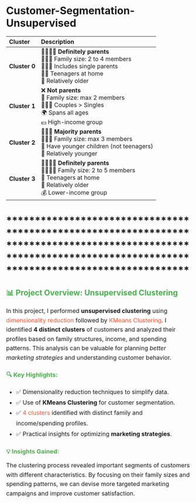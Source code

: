 # Customer-Segmentation-Unsupervised

| **Cluster**   | **Description** |
|     :---      |       :---      |
| **Cluster 0** | 👨‍👩‍👧‍👦 **Definitely parents**<br>👨‍👩‍👦 Family size: 2 to 4 members<br>👩‍👧‍👦 Includes single parents<br>🧑‍🦱 Teenagers at home<br>👵 Relatively older |
| **Cluster 1** | ❌ **Not parents**<br>👫 Family size: max 2 members<br>🧑‍🤝‍🧑 Couples > Singles<br>🌍 Spans all ages<br>💵 High-income group |
| **Cluster 2** | 👨‍👩‍👧 **Majority parents**<br>👨‍👩‍👧 Family size: max 3 members<br>👶 Have younger children (not teenagers)<br>🧑 Relatively younger |
| **Cluster 3** | 👨‍👩‍👧‍👦 **Definitely parents**<br>👨‍👩‍👧‍👦 Family size: 2 to 5 members<br>🧒 Teenagers at home<br>👴 Relatively older<br>💰 Lower-income group |

# ****************************************************************************************************************************************************************

<h2 style="color: #4CAF50;">📊 Project Overview: Unsupervised Clustering</h2>

<p style="font-size: 16px; line-height: 1.6;">
In this project, I performed <strong>unsupervised clustering</strong> using <span style="color: #FF5733;">dimensionality reduction</span> followed by <span style="color: #FF5733;">KMeans Clustering</span>. I identified <strong>4 distinct clusters</strong> of customers and analyzed their profiles based on family structures, income, and spending patterns. This analysis can be valuable for planning <em>better marketing strategies</em> and understanding customer behavior.
</p>

<h3 style="color: #4CAF50;">🔍 Key Highlights:</h3>
<ul style="font-size: 16px; line-height: 1.8;">
    <li>✅ Dimensionality reduction techniques to simplify data.</li>
    <li>✅ Use of <strong>KMeans Clustering</strong> for customer segmentation.</li>
    <li>✅ <span style="color: #FF5733;">4 clusters</span> identified with distinct family and income/spending profiles.</li>
    <li>✅ Practical insights for optimizing <strong>marketing strategies</strong>.</li>
</ul>

<h3 style="color: #4CAF50;">💡 Insights Gained:</h3>
<p style="font-size: 16px; line-height: 1.6;">
The clustering process revealed important segments of customers with different characteristics. By focusing on their family sizes and spending patterns, we can devise more targeted marketing campaigns and improve customer satisfaction.
</p>
